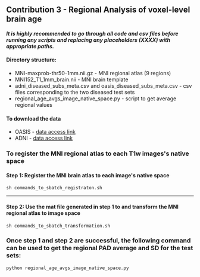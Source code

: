 ## Contribution 3 - Regional Analysis of voxel-level brain age


_**It is highly recommended to go through all code and csv files before running any scripts and replacing any placeholders (XXXX) with appropriate paths.**_

#### Directory structure:
* MNI-maxprob-thr50-1mm.nii.gz - MNI regional atlas (9 regions)
* MNI152_T1_1mm_brain.nii - MNI brain template 
* adni_diseased_subs_meta.csv and oasis_diseased_subs_meta.csv - csv files corresponding to the two diseased test sets
* regional_age_avgs_image_native_space.py - script to get average regional values

#### To download the data
* OASIS - [data access link](https://www.oasis-brains.org/)
* ADNI - [data access link](https://adni.loni.usc.edu/data-samples/access-data/)

### To register the MNI regional atlas to each T1w images's native space
#### Step 1: Register the MNI brain atlas to each image's native space
```
sh commands_to_sbatch_registraton.sh
```
***

#### Step 2: Use the mat file generated in step 1 to and transform the MNI regional atlas to image space
```
sh commands_to_sbatch_transformation.sh

```

### Once step 1 and step 2 are successful, the following command can be used to get the regional PAD average and SD for the test sets:
```
python regional_age_avgs_image_native_space.py

```
